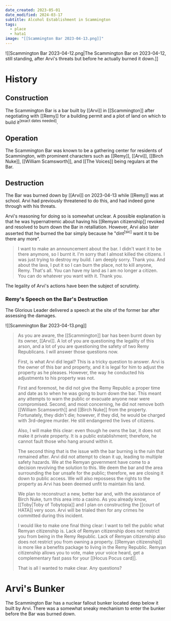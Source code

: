 ```yaml
---
date_created: 2023-05-01
date_modified: 2024-03-17
subtitle: Alcohol Establishment in Scammington
tags:
  - place
  - hata1
image: "[[Scammington Bar 2023-04-13.png]]"
---
```


![[Scammington Bar 2023-04-12.png|The Scammington Bar on 2023-04-12, still standing, after Arvi's threats but before he actually burned it down.]]

# History

## Construction

The Scammington Bar is a bar built by [[Arvi]] in [[Scammington]] after negotiating with [[Remy]] for a building permit and a plot of land on which to build it<sup>[exact dates needed]</sup>.

## Operation

The Scammington Bar was known to be a gathering center for residents of Scammington, with prominent characters such as [[Remy]], [[Arvi]], [[Birch Nuke]], [[William Scamsworth]], and [[The Voices]] being regulars at the Bar.

## Destruction

The Bar was burned down by [[Arvi]] on 2023-04-13 while [[Remy]] was at school. Arvi had previously threatened to do this, and had indeed gone through with his threats.

Arvi's reasoning for doing so is somewhat unclear. A possible explanation is that he was hypernatremic about having his [[Remyan citizenship]] revoked and resolved to burn down the Bar in retalliation. However, Arvi also later asserted that he burned the bar simply because he "dint<sup>[sic]</sup> want it to be there any more".

> I want to make an announcement about the bar. I didn't want it to be there anymore, so I burnt it. I'm sorry that I almost killed the citizens. I was just trying to destroy my build. I am deeply sorry. Thank you. And about the lava, I put it so I can burn the place, not to kill anyone, Remy. That's all. You can have my land as I am no longer a citizen. You can do whatever you want with it. Thank you.

The legality of Arvi's actions have been the subject of scrutinty.

### Remy's Speech on the Bar's Destruction

The Glorious Leader delivered a speech at the site of the former bar after assessing the damages.

![[Scammington Bar 2023-04-13.png]]

> As you are aware, the [[Scammington]] bar has been burnt down by its owner, [[Arvi]]. A lot of you are questioning the legality of this arson, and a lot of you are questioning the safety of two Remy Republicans. I will answer those questions now.
> 
> First, is what Arvi did legal? This is a tricky question to answer. Arvi is the owner of this bar and property, and it is legal for him to adjust the property as he pleases. However, the way he conducted his adjustments to his property was not.
> 
> First and foremost, he did not give the Remy Republic a proper time and date as to when he was going to burn down the bar. This meant any attempts to warn the public or evacuate anyone near were compromised. Second, and most concerning, he did not remove both [[William Scamsworth]] and [[Birch Nuke]] from the property. Fortunately, they didn't die; however, if they did, he would be charged with 3rd-degree murder. He still endangered the lives of citizens.
> 
> Also, I will make this clear: even though he owns the bar, it does not make it private property. It is a public establishment; therefore, he cannot fault those who hang around within it.
> 
> The second thing that is the issue with the bar burning is the ruin that remained after. Arvi did not attempt to clean it up, leading to multiple safety hazards. We at the Remyan government have come to a decision revolving the solution to this. We deem the bar and the area surrounding the bar unsafe for the public; therefore, we are closing it down to public access. We will also repossess the rights to the property as Arvi has been deemed unfit to maintain his land.
> 
> We plan to reconstruct a new, better bar and, with the assistance of Birch Nuke, turn this area into a casino. As you already know, [[Toby|Toby of Tobytopia]] and I plan on constructing the [[court of HATA]] very soon. Arvi will be trialed then for any crimes he committed during this incident.
> 
> I would like to make one final thing clear: I want to tell the public what Remyan citizenship is. Lack of Remyan citizenship does not restrict you from being in the Remy Republic. Lack of Remyan citizenship also does not restrict you from owning a property. [[Remyan citizenship]] is more like a benefits package to living in the Remy Republic. Remyan citizenship allows you to vote, make your voice heard, get a complementary fast pass for your [[Hocus Pocus card]].
> 
> That is all I wanted to make clear. Any questions?

# Arvi's Bunker

The Scammington Bar has a nuclear fallout bunker located deep below it built by Arvi. There was a somewhat sneaky mechanism to enter the bunker before the Bar was burned down.